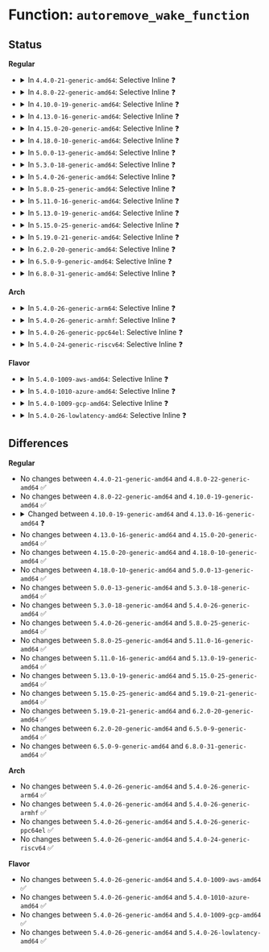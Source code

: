 # Function: <code>autoremove_wake_function</code>

## Status
<b>Regular</b>
<ul>
<li>
<details>
<summary>In <code>4.4.0-21-generic-amd64</code>: Selective Inline ❓</summary>

```c
int autoremove_wake_function(wait_queue_t * wait, unsigned int mode, int sync, void * key)
```

```json
{
  "name": "autoremove_wake_function",
  "collision_type": "Unique Global",
  "inline_type": "Selective",
  "funcs": [
    {
      "addr": 18446744071579646433,
      "name": "autoremove_wake_function",
      "external": true,
      "loc": "kernel/sched/wait.c:291",
      "file": "kernel/sched/wait.c",
      "inline": "not declared, inlined",
      "caller_inline": [],
      "caller_func": [
        "kernel/workqueue.c:cwt_wakefn",
        "mm/memcontrol.c:memcg_oom_wake_function",
        "mm/memcontrol.c:memcg_oom_wake_function",
        "net/core/datagram.c:receiver_wake_function"
      ]
    }
  ],
  "symbols": [
    {
      "addr": 18446744071579646480,
      "name": "autoremove_wake_function",
      "section": ".text",
      "bind": "STB_GLOBAL",
      "size": 52
    }
  ]
}
```
</details>
</li>
<li>
<details>
<summary>In <code>4.8.0-22-generic-amd64</code>: Selective Inline ❓</summary>

```c
int autoremove_wake_function(wait_queue_t * wait, unsigned int mode, int sync, void * key)
```

```json
{
  "name": "autoremove_wake_function",
  "collision_type": "Unique Global",
  "inline_type": "Selective",
  "funcs": [
    {
      "addr": 18446744071579661165,
      "name": "autoremove_wake_function",
      "external": true,
      "loc": "kernel/sched/wait.c:291",
      "file": "kernel/sched/wait.c",
      "inline": "not declared, inlined",
      "caller_inline": [],
      "caller_func": [
        "kernel/workqueue.c:cwt_wakefn",
        "mm/memcontrol.c:memcg_oom_wake_function",
        "net/core/datagram.c:receiver_wake_function"
      ]
    }
  ],
  "symbols": [
    {
      "addr": 18446744071579661216,
      "name": "autoremove_wake_function",
      "section": ".text",
      "bind": "STB_GLOBAL",
      "size": 52
    }
  ]
}
```
</details>
</li>
<li>
<details>
<summary>In <code>4.10.0-19-generic-amd64</code>: Selective Inline ❓</summary>

```c
int autoremove_wake_function(wait_queue_t * wait, unsigned int mode, int sync, void * key)
```

```json
{
  "name": "autoremove_wake_function",
  "collision_type": "Unique Global",
  "inline_type": "Selective",
  "funcs": [
    {
      "addr": 18446744071579685437,
      "name": "autoremove_wake_function",
      "external": true,
      "loc": "kernel/sched/wait.c:279",
      "file": "kernel/sched/wait.c",
      "inline": "not declared, inlined",
      "caller_inline": [],
      "caller_func": [
        "kernel/workqueue.c:cwt_wakefn",
        "mm/filemap.c:wake_page_function",
        "mm/memcontrol.c:memcg_oom_wake_function",
        "net/core/datagram.c:receiver_wake_function"
      ]
    }
  ],
  "symbols": [
    {
      "addr": 18446744071579685488,
      "name": "autoremove_wake_function",
      "section": ".text",
      "bind": "STB_GLOBAL",
      "size": 52
    }
  ]
}
```
</details>
</li>
<li>
<details>
<summary>In <code>4.13.0-16-generic-amd64</code>: Selective Inline ❓</summary>

```c
int autoremove_wake_function(struct wait_queue_entry * wq_entry, unsigned int mode, int sync, void * key)
```

```json
{
  "name": "autoremove_wake_function",
  "collision_type": "Unique Global",
  "inline_type": "Selective",
  "funcs": [
    {
      "addr": 18446744071579671328,
      "name": "autoremove_wake_function",
      "external": true,
      "loc": "kernel/sched/wait.c:320",
      "file": "kernel/sched/wait.c",
      "inline": "not declared, inlined",
      "caller_inline": [],
      "caller_func": [
        "kernel/workqueue.c:cwt_wakefn",
        "kernel/sched/wait_bit.c:wake_atomic_t_function",
        "kernel/sched/wait_bit.c:wake_bit_function",
        "mm/filemap.c:wake_page_function",
        "mm/memcontrol.c:memcg_oom_wake_function",
        "net/core/datagram.c:receiver_wake_function"
      ]
    }
  ],
  "symbols": [
    {
      "addr": 18446744071579671328,
      "name": "autoremove_wake_function",
      "section": ".text",
      "bind": "STB_GLOBAL",
      "size": 52
    }
  ]
}
```
</details>
</li>
<li>
<details>
<summary>In <code>4.15.0-20-generic-amd64</code>: Selective Inline ❓</summary>

```c
int autoremove_wake_function(struct wait_queue_entry * wq_entry, unsigned int mode, int sync, void * key)
```

```json
{
  "name": "autoremove_wake_function",
  "collision_type": "Unique Global",
  "inline_type": "Selective",
  "funcs": [
    {
      "addr": 18446744071579702080,
      "name": "autoremove_wake_function",
      "external": true,
      "loc": "kernel/sched/wait.c:375",
      "file": "kernel/sched/wait.c",
      "inline": "not declared, inlined",
      "caller_inline": [],
      "caller_func": [
        "kernel/workqueue.c:cwt_wakefn",
        "kernel/sched/wait_bit.c:wake_atomic_t_function",
        "kernel/sched/wait_bit.c:wake_bit_function",
        "mm/filemap.c:wake_page_function",
        "mm/memcontrol.c:memcg_oom_wake_function",
        "net/core/datagram.c:receiver_wake_function"
      ]
    }
  ],
  "symbols": [
    {
      "addr": 18446744071579702080,
      "name": "autoremove_wake_function",
      "section": ".text",
      "bind": "STB_GLOBAL",
      "size": 52
    }
  ]
}
```
</details>
</li>
<li>
<details>
<summary>In <code>4.18.0-10-generic-amd64</code>: Selective Inline ❓</summary>

```c
int autoremove_wake_function(struct wait_queue_entry * wq_entry, unsigned int mode, int sync, void * key)
```

```json
{
  "name": "autoremove_wake_function",
  "collision_type": "Unique Global",
  "inline_type": "Selective",
  "funcs": [
    {
      "addr": 18446744071579736208,
      "name": "autoremove_wake_function",
      "external": true,
      "loc": "kernel/sched/wait.c:371",
      "file": "kernel/sched/wait.c",
      "inline": "not declared, inlined",
      "caller_inline": [],
      "caller_func": [
        "kernel/workqueue.c:cwt_wakefn",
        "kernel/sched/wait_bit.c:var_wake_function",
        "kernel/sched/wait_bit.c:wake_bit_function",
        "mm/filemap.c:wake_page_function",
        "mm/memcontrol.c:memcg_oom_wake_function",
        "mm/memcontrol.c:memcg_oom_wake_function",
        "net/core/datagram.c:receiver_wake_function"
      ]
    }
  ],
  "symbols": [
    {
      "addr": 18446744071579736208,
      "name": "autoremove_wake_function",
      "section": ".text",
      "bind": "STB_GLOBAL",
      "size": 52
    }
  ]
}
```
</details>
</li>
<li>
<details>
<summary>In <code>5.0.0-13-generic-amd64</code>: Selective Inline ❓</summary>

```c
int autoremove_wake_function(struct wait_queue_entry * wq_entry, unsigned int mode, int sync, void * key)
```

```json
{
  "name": "autoremove_wake_function",
  "collision_type": "Unique Global",
  "inline_type": "Selective",
  "funcs": [
    {
      "addr": 18446744071579775888,
      "name": "autoremove_wake_function",
      "external": true,
      "loc": "kernel/sched/wait.c:373",
      "file": "kernel/sched/wait.c",
      "inline": "not declared, inlined",
      "caller_inline": [],
      "caller_func": [
        "kernel/workqueue.c:cwt_wakefn",
        "kernel/sched/wait_bit.c:var_wake_function",
        "kernel/sched/wait_bit.c:wake_bit_function",
        "mm/filemap.c:wake_page_function",
        "mm/memcontrol.c:memcg_oom_wake_function",
        "mm/memcontrol.c:memcg_oom_wake_function",
        "net/core/datagram.c:receiver_wake_function"
      ]
    }
  ],
  "symbols": [
    {
      "addr": 18446744071579775888,
      "name": "autoremove_wake_function",
      "section": ".text",
      "bind": "STB_GLOBAL",
      "size": 52
    }
  ]
}
```
</details>
</li>
<li>
<details>
<summary>In <code>5.3.0-18-generic-amd64</code>: Selective Inline ❓</summary>

```c
int autoremove_wake_function(struct wait_queue_entry * wq_entry, unsigned int mode, int sync, void * key)
```

```json
{
  "name": "autoremove_wake_function",
  "collision_type": "Unique Global",
  "inline_type": "Selective",
  "funcs": [
    {
      "addr": 18446744071579803552,
      "name": "autoremove_wake_function",
      "external": true,
      "loc": "kernel/sched/wait.c:370",
      "file": "kernel/sched/wait.c",
      "inline": "not declared, inlined",
      "caller_inline": [],
      "caller_func": [
        "kernel/workqueue.c:cwt_wakefn",
        "kernel/sched/wait_bit.c:var_wake_function",
        "kernel/sched/wait_bit.c:wake_bit_function",
        "mm/filemap.c:wake_page_function",
        "mm/memcontrol.c:memcg_oom_wake_function",
        "mm/memcontrol.c:memcg_oom_wake_function",
        "net/core/datagram.c:receiver_wake_function"
      ]
    }
  ],
  "symbols": [
    {
      "addr": 18446744071579803552,
      "name": "autoremove_wake_function",
      "section": ".text",
      "bind": "STB_GLOBAL",
      "size": 52
    }
  ]
}
```
</details>
</li>
<li>
<details>
<summary>In <code>5.4.0-26-generic-amd64</code>: Selective Inline ❓</summary>

```c
int autoremove_wake_function(struct wait_queue_entry * wq_entry, unsigned int mode, int sync, void * key)
```

```json
{
  "name": "autoremove_wake_function",
  "collision_type": "Unique Global",
  "inline_type": "Selective",
  "funcs": [
    {
      "addr": 18446744071579851120,
      "name": "autoremove_wake_function",
      "external": true,
      "loc": "kernel/sched/wait.c:370",
      "file": "kernel/sched/wait.c",
      "inline": "not declared, inlined",
      "caller_inline": [],
      "caller_func": [
        "kernel/workqueue.c:cwt_wakefn",
        "kernel/sched/wait_bit.c:var_wake_function",
        "kernel/sched/wait_bit.c:wake_bit_function",
        "mm/filemap.c:wake_page_function",
        "mm/memcontrol.c:memcg_oom_wake_function",
        "mm/memcontrol.c:memcg_oom_wake_function",
        "fs/io_uring.c:io_wake_function",
        "net/core/datagram.c:receiver_wake_function"
      ]
    }
  ],
  "symbols": [
    {
      "addr": 18446744071579851120,
      "name": "autoremove_wake_function",
      "section": ".text",
      "bind": "STB_GLOBAL",
      "size": 52
    }
  ]
}
```
</details>
</li>
<li>
<details>
<summary>In <code>5.8.0-25-generic-amd64</code>: Selective Inline ❓</summary>

```c
int autoremove_wake_function(struct wait_queue_entry * wq_entry, unsigned int mode, int sync, void * key)
```

```json
{
  "name": "autoremove_wake_function",
  "collision_type": "Unique Global",
  "inline_type": "Selective",
  "funcs": [
    {
      "addr": 18446744071579889248,
      "name": "autoremove_wake_function",
      "external": true,
      "loc": "kernel/sched/wait.c:387",
      "file": "kernel/sched/wait.c",
      "inline": "not declared, inlined",
      "caller_inline": [],
      "caller_func": [
        "kernel/workqueue.c:cwt_wakefn",
        "kernel/sched/wait_bit.c:var_wake_function",
        "kernel/sched/wait_bit.c:wake_bit_function",
        "mm/filemap.c:wake_page_function",
        "mm/memcontrol.c:memcg_oom_wake_function",
        "mm/memcontrol.c:memcg_oom_wake_function",
        "fs/io_uring.c:io_wake_function",
        "net/core/datagram.c:receiver_wake_function"
      ]
    }
  ],
  "symbols": [
    {
      "addr": 18446744071579889248,
      "name": "autoremove_wake_function",
      "section": ".text",
      "bind": "STB_GLOBAL",
      "size": 55
    }
  ]
}
```
</details>
</li>
<li>
<details>
<summary>In <code>5.11.0-16-generic-amd64</code>: Selective Inline ❓</summary>

```c
int autoremove_wake_function(struct wait_queue_entry * wq_entry, unsigned int mode, int sync, void * key)
```

```json
{
  "name": "autoremove_wake_function",
  "collision_type": "Unique Global",
  "inline_type": "Selective",
  "funcs": [
    {
      "addr": 18446744071579883360,
      "name": "autoremove_wake_function",
      "external": true,
      "loc": "kernel/sched/wait.c:402",
      "file": "kernel/sched/wait.c",
      "inline": "not declared, inlined",
      "caller_inline": [],
      "caller_func": [
        "kernel/workqueue.c:cwt_wakefn",
        "kernel/sched/wait_bit.c:var_wake_function",
        "kernel/sched/wait_bit.c:wake_bit_function",
        "mm/memcontrol.c:memcg_oom_wake_function",
        "fs/io_uring.c:io_wake_function",
        "net/core/datagram.c:receiver_wake_function"
      ]
    }
  ],
  "symbols": [
    {
      "addr": 18446744071579883360,
      "name": "autoremove_wake_function",
      "section": ".text",
      "bind": "STB_GLOBAL",
      "size": 55
    }
  ]
}
```
</details>
</li>
<li>
<details>
<summary>In <code>5.13.0-19-generic-amd64</code>: Selective Inline ❓</summary>

```c
int autoremove_wake_function(struct wait_queue_entry * wq_entry, unsigned int mode, int sync, void * key)
```

```json
{
  "name": "autoremove_wake_function",
  "collision_type": "Unique Global",
  "inline_type": "Selective",
  "funcs": [
    {
      "addr": 18446744071579892544,
      "name": "autoremove_wake_function",
      "external": true,
      "loc": "kernel/sched/wait.c:407",
      "file": "kernel/sched/wait.c",
      "inline": "not declared, inlined",
      "caller_inline": [],
      "caller_func": [
        "kernel/workqueue.c:cwt_wakefn",
        "kernel/sched/wait_bit.c:var_wake_function",
        "kernel/sched/wait_bit.c:wake_bit_function",
        "mm/memcontrol.c:memcg_oom_wake_function",
        "fs/io_uring.c:io_wake_function",
        "net/core/datagram.c:receiver_wake_function"
      ]
    }
  ],
  "symbols": [
    {
      "addr": 18446744071579892544,
      "name": "autoremove_wake_function",
      "section": ".text",
      "bind": "STB_GLOBAL",
      "size": 55
    }
  ]
}
```
</details>
</li>
<li>
<details>
<summary>In <code>5.15.0-25-generic-amd64</code>: Selective Inline ❓</summary>

```c
int autoremove_wake_function(struct wait_queue_entry * wq_entry, unsigned int mode, int sync, void * key)
```

```json
{
  "name": "autoremove_wake_function",
  "collision_type": "Unique Global",
  "inline_type": "Selective",
  "funcs": [
    {
      "addr": 18446744071580007488,
      "name": "autoremove_wake_function",
      "external": true,
      "loc": "kernel/sched/wait.c:415",
      "file": "kernel/sched/wait.c",
      "inline": "not declared, inlined",
      "caller_inline": [],
      "caller_func": [
        "kernel/workqueue.c:cwt_wakefn",
        "kernel/sched/wait_bit.c:var_wake_function",
        "kernel/sched/wait_bit.c:wake_bit_function",
        "mm/memcontrol.c:memcg_oom_wake_function",
        "fs/io_uring.c:io_wake_function",
        "net/core/datagram.c:receiver_wake_function"
      ]
    }
  ],
  "symbols": [
    {
      "addr": 18446744071580007488,
      "name": "autoremove_wake_function",
      "section": ".text",
      "bind": "STB_GLOBAL",
      "size": 55
    }
  ]
}
```
</details>
</li>
<li>
<details>
<summary>In <code>5.19.0-21-generic-amd64</code>: Selective Inline ❓</summary>

```c
int autoremove_wake_function(struct wait_queue_entry * wq_entry, unsigned int mode, int sync, void * key)
```

```json
{
  "name": "autoremove_wake_function",
  "collision_type": "Unique Global",
  "inline_type": "Selective",
  "funcs": [
    {
      "addr": 18446744071580163557,
      "name": "autoremove_wake_function",
      "external": true,
      "loc": "kernel/sched/wait.c:414",
      "file": "kernel/sched/build_utility.c",
      "inline": "not declared, inlined",
      "caller_inline": [
        "kernel/sched/build_utility.c:var_wake_function",
        "kernel/sched/build_utility.c:var_wake_function",
        "kernel/sched/build_utility.c:wake_bit_function",
        "kernel/sched/build_utility.c:wake_bit_function"
      ],
      "caller_func": [
        "kernel/workqueue.c:cwt_wakefn",
        "mm/memcontrol.c:memcg_oom_wake_function",
        "io_uring/io_uring.c:io_wake_function",
        "net/core/datagram.c:receiver_wake_function"
      ]
    }
  ],
  "symbols": [
    {
      "addr": 18446744071580149904,
      "name": "autoremove_wake_function",
      "section": ".text",
      "bind": "STB_GLOBAL",
      "size": 67
    }
  ]
}
```
</details>
</li>
<li>
<details>
<summary>In <code>6.2.0-20-generic-amd64</code>: Selective Inline ❓</summary>

```c
int autoremove_wake_function(struct wait_queue_entry * wq_entry, unsigned int mode, int sync, void * key)
```

```json
{
  "name": "autoremove_wake_function",
  "collision_type": "Unique Global",
  "inline_type": "Selective",
  "funcs": [
    {
      "addr": 18446744071580338917,
      "name": "autoremove_wake_function",
      "external": true,
      "loc": "kernel/sched/wait.c:418",
      "file": "kernel/sched/build_utility.c",
      "inline": "not declared, inlined",
      "caller_inline": [
        "kernel/sched/build_utility.c:var_wake_function",
        "kernel/sched/build_utility.c:var_wake_function",
        "kernel/sched/build_utility.c:wake_bit_function",
        "kernel/sched/build_utility.c:wake_bit_function"
      ],
      "caller_func": [
        "kernel/workqueue.c:cwt_wakefn",
        "mm/memcontrol.c:memcg_oom_wake_function",
        "io_uring/io_uring.c:io_wake_function",
        "net/core/datagram.c:receiver_wake_function"
      ]
    }
  ],
  "symbols": [
    {
      "addr": 18446744071580323392,
      "name": "autoremove_wake_function",
      "section": ".text",
      "bind": "STB_GLOBAL",
      "size": 67
    }
  ]
}
```
</details>
</li>
<li>
<details>
<summary>In <code>6.5.0-9-generic-amd64</code>: Selective Inline ❓</summary>

```c
int autoremove_wake_function(struct wait_queue_entry * wq_entry, unsigned int mode, int sync, void * key)
```

```json
{
  "name": "autoremove_wake_function",
  "collision_type": "Unique Global",
  "inline_type": "Selective",
  "funcs": [
    {
      "addr": 18446744071580406605,
      "name": "autoremove_wake_function",
      "external": true,
      "loc": "kernel/sched/wait.c:418",
      "file": "kernel/sched/build_utility.c",
      "inline": "not declared, inlined",
      "caller_inline": [
        "kernel/sched/build_utility.c:var_wake_function",
        "kernel/sched/build_utility.c:var_wake_function",
        "kernel/sched/build_utility.c:wake_bit_function",
        "kernel/sched/build_utility.c:wake_bit_function"
      ],
      "caller_func": [
        "kernel/workqueue.c:cwt_wakefn",
        "mm/memcontrol.c:memcg_oom_wake_function",
        "io_uring/io_uring.c:io_wake_function",
        "net/core/datagram.c:receiver_wake_function"
      ]
    }
  ],
  "symbols": [
    {
      "addr": 18446744071580390832,
      "name": "autoremove_wake_function",
      "section": ".text",
      "bind": "STB_GLOBAL",
      "size": 67
    }
  ]
}
```
</details>
</li>
<li>
<details>
<summary>In <code>6.8.0-31-generic-amd64</code>: Selective Inline ❓</summary>

```c
int autoremove_wake_function(struct wait_queue_entry * wq_entry, unsigned int mode, int sync, void * key)
```

```json
{
  "name": "autoremove_wake_function",
  "collision_type": "Unique Global",
  "inline_type": "Selective",
  "funcs": [
    {
      "addr": 18446744071580463245,
      "name": "autoremove_wake_function",
      "external": true,
      "loc": "kernel/sched/wait.c:383",
      "file": "kernel/sched/build_utility.c",
      "inline": "not declared, inlined",
      "caller_inline": [
        "kernel/sched/build_utility.c:var_wake_function",
        "kernel/sched/build_utility.c:var_wake_function",
        "kernel/sched/build_utility.c:wake_bit_function",
        "kernel/sched/build_utility.c:wake_bit_function"
      ],
      "caller_func": [
        "kernel/workqueue.c:cwt_wakefn",
        "kernel/seccomp.c:recv_wake_function",
        "mm/memcontrol.c:memcg_oom_wake_function",
        "io_uring/io_uring.c:io_wake_function",
        "net/core/datagram.c:receiver_wake_function"
      ]
    }
  ],
  "symbols": [
    {
      "addr": 18446744071580446960,
      "name": "autoremove_wake_function",
      "section": ".text",
      "bind": "STB_GLOBAL",
      "size": 67
    }
  ]
}
```
</details>
</li>
</ul>
<b>Arch</b>
<ul>
<li>
<details>
<summary>In <code>5.4.0-26-generic-arm64</code>: Selective Inline ❓</summary>

```c
int autoremove_wake_function(struct wait_queue_entry * wq_entry, unsigned int mode, int sync, void * key)
```

```json
{
  "name": "autoremove_wake_function",
  "collision_type": "Unique Global",
  "inline_type": "Selective",
  "funcs": [
    {
      "addr": 18446603336491041256,
      "name": "autoremove_wake_function",
      "external": true,
      "loc": "kernel/sched/wait.c:370",
      "file": "kernel/sched/wait.c",
      "inline": "not declared, inlined",
      "caller_inline": [],
      "caller_func": [
        "kernel/workqueue.c:cwt_wakefn",
        "kernel/sched/wait_bit.c:var_wake_function",
        "kernel/sched/wait_bit.c:wake_bit_function",
        "mm/filemap.c:wake_page_function",
        "mm/memcontrol.c:memcg_oom_wake_function",
        "mm/memcontrol.c:memcg_oom_wake_function",
        "fs/io_uring.c:io_wake_function",
        "net/core/datagram.c:receiver_wake_function"
      ]
    }
  ],
  "symbols": [
    {
      "addr": 18446603336491041256,
      "name": "autoremove_wake_function",
      "section": ".text",
      "bind": "STB_GLOBAL",
      "size": 104
    }
  ]
}
```
</details>
</li>
<li>
<details>
<summary>In <code>5.4.0-26-generic-armhf</code>: Selective Inline ❓</summary>

```c
int autoremove_wake_function(struct wait_queue_entry * wq_entry, unsigned int mode, int sync, void * key)
```

```json
{
  "name": "autoremove_wake_function",
  "collision_type": "Unique Global",
  "inline_type": "Selective",
  "funcs": [
    {
      "addr": 3225051704,
      "name": "autoremove_wake_function",
      "external": true,
      "loc": "kernel/sched/wait.c:370",
      "file": "kernel/sched/wait.c",
      "inline": "not declared, inlined",
      "caller_inline": [],
      "caller_func": [
        "kernel/workqueue.c:cwt_wakefn",
        "kernel/sched/wait_bit.c:var_wake_function",
        "kernel/sched/wait_bit.c:wake_bit_function",
        "mm/filemap.c:wake_page_function",
        "mm/memcontrol.c:memcg_oom_wake_function",
        "mm/memcontrol.c:memcg_oom_wake_function",
        "fs/io_uring.c:io_wake_function",
        "net/core/datagram.c:receiver_wake_function"
      ]
    }
  ],
  "symbols": [
    {
      "addr": 3225051704,
      "name": "autoremove_wake_function",
      "section": ".text",
      "bind": "STB_GLOBAL",
      "size": 68
    }
  ]
}
```
</details>
</li>
<li>
<details>
<summary>In <code>5.4.0-26-generic-ppc64el</code>: Selective Inline ❓</summary>

```c
int autoremove_wake_function(struct wait_queue_entry * wq_entry, unsigned int mode, int sync, void * key)
```

```json
{
  "name": "autoremove_wake_function",
  "collision_type": "Unique Global",
  "inline_type": "Selective",
  "funcs": [
    {
      "addr": 13835058055283921792,
      "name": "autoremove_wake_function",
      "external": true,
      "loc": "kernel/sched/wait.c:370",
      "file": "kernel/sched/wait.c",
      "inline": "not declared, inlined",
      "caller_inline": [],
      "caller_func": [
        "kernel/workqueue.c:cwt_wakefn",
        "kernel/sched/wait_bit.c:var_wake_function",
        "kernel/sched/wait_bit.c:wake_bit_function",
        "mm/filemap.c:wake_page_function",
        "mm/memcontrol.c:memcg_oom_wake_function",
        "fs/io_uring.c:io_wake_function",
        "net/core/datagram.c:receiver_wake_function"
      ]
    }
  ],
  "symbols": [
    {
      "addr": 13835058055283921792,
      "name": "autoremove_wake_function",
      "section": ".text",
      "bind": "STB_GLOBAL",
      "size": 100
    }
  ]
}
```
</details>
</li>
<li>
<details>
<summary>In <code>5.4.0-24-generic-riscv64</code>: Selective Inline ❓</summary>

```c
int autoremove_wake_function(struct wait_queue_entry * wq_entry, unsigned int mode, int sync, void * key)
```

```json
{
  "name": "autoremove_wake_function",
  "collision_type": "Unique Global",
  "inline_type": "Selective",
  "funcs": [
    {
      "addr": 18446743936271642380,
      "name": "autoremove_wake_function",
      "external": true,
      "loc": "kernel/sched/wait.c:370",
      "file": "kernel/sched/wait.c",
      "inline": "not declared, inlined",
      "caller_inline": [],
      "caller_func": [
        "kernel/workqueue.c:cwt_wakefn",
        "kernel/sched/wait_bit.c:var_wake_function",
        "kernel/sched/wait_bit.c:wake_bit_function",
        "mm/filemap.c:wake_page_function",
        "mm/memcontrol.c:memcg_oom_wake_function",
        "mm/memcontrol.c:memcg_oom_wake_function",
        "fs/io_uring.c:io_wake_function",
        "net/core/datagram.c:receiver_wake_function"
      ]
    }
  ],
  "symbols": [
    {
      "addr": 18446743936271642380,
      "name": "autoremove_wake_function",
      "section": ".text",
      "bind": "STB_GLOBAL",
      "size": 84
    }
  ]
}
```
</details>
</li>
</ul>
<b>Flavor</b>
<ul>
<li>
<details>
<summary>In <code>5.4.0-1009-aws-amd64</code>: Selective Inline ❓</summary>

```c
int autoremove_wake_function(struct wait_queue_entry * wq_entry, unsigned int mode, int sync, void * key)
```

```json
{
  "name": "autoremove_wake_function",
  "collision_type": "Unique Global",
  "inline_type": "Selective",
  "funcs": [
    {
      "addr": 18446744071579823472,
      "name": "autoremove_wake_function",
      "external": true,
      "loc": "kernel/sched/wait.c:370",
      "file": "kernel/sched/wait.c",
      "inline": "not declared, inlined",
      "caller_inline": [],
      "caller_func": [
        "kernel/workqueue.c:cwt_wakefn",
        "kernel/sched/wait_bit.c:var_wake_function",
        "kernel/sched/wait_bit.c:wake_bit_function",
        "mm/filemap.c:wake_page_function",
        "mm/memcontrol.c:memcg_oom_wake_function",
        "mm/memcontrol.c:memcg_oom_wake_function",
        "fs/io_uring.c:io_wake_function",
        "net/core/datagram.c:receiver_wake_function"
      ]
    }
  ],
  "symbols": [
    {
      "addr": 18446744071579823472,
      "name": "autoremove_wake_function",
      "section": ".text",
      "bind": "STB_GLOBAL",
      "size": 52
    }
  ]
}
```
</details>
</li>
<li>
<details>
<summary>In <code>5.4.0-1010-azure-amd64</code>: Selective Inline ❓</summary>

```c
int autoremove_wake_function(struct wait_queue_entry * wq_entry, unsigned int mode, int sync, void * key)
```

```json
{
  "name": "autoremove_wake_function",
  "collision_type": "Unique Global",
  "inline_type": "Selective",
  "funcs": [
    {
      "addr": 18446744071579758064,
      "name": "autoremove_wake_function",
      "external": true,
      "loc": "kernel/sched/wait.c:370",
      "file": "kernel/sched/wait.c",
      "inline": "not declared, inlined",
      "caller_inline": [],
      "caller_func": [
        "kernel/workqueue.c:cwt_wakefn",
        "kernel/sched/wait_bit.c:var_wake_function",
        "kernel/sched/wait_bit.c:wake_bit_function",
        "mm/filemap.c:wake_page_function",
        "mm/memcontrol.c:memcg_oom_wake_function",
        "mm/memcontrol.c:memcg_oom_wake_function",
        "fs/io_uring.c:io_wake_function",
        "net/core/datagram.c:receiver_wake_function"
      ]
    }
  ],
  "symbols": [
    {
      "addr": 18446744071579758064,
      "name": "autoremove_wake_function",
      "section": ".text",
      "bind": "STB_GLOBAL",
      "size": 52
    }
  ]
}
```
</details>
</li>
<li>
<details>
<summary>In <code>5.4.0-1009-gcp-amd64</code>: Selective Inline ❓</summary>

```c
int autoremove_wake_function(struct wait_queue_entry * wq_entry, unsigned int mode, int sync, void * key)
```

```json
{
  "name": "autoremove_wake_function",
  "collision_type": "Unique Global",
  "inline_type": "Selective",
  "funcs": [
    {
      "addr": 18446744071579811488,
      "name": "autoremove_wake_function",
      "external": true,
      "loc": "kernel/sched/wait.c:370",
      "file": "kernel/sched/wait.c",
      "inline": "not declared, inlined",
      "caller_inline": [],
      "caller_func": [
        "kernel/workqueue.c:cwt_wakefn",
        "kernel/sched/wait_bit.c:var_wake_function",
        "kernel/sched/wait_bit.c:wake_bit_function",
        "mm/filemap.c:wake_page_function",
        "mm/memcontrol.c:memcg_oom_wake_function",
        "mm/memcontrol.c:memcg_oom_wake_function",
        "fs/io_uring.c:io_wake_function",
        "net/core/datagram.c:receiver_wake_function"
      ]
    }
  ],
  "symbols": [
    {
      "addr": 18446744071579811488,
      "name": "autoremove_wake_function",
      "section": ".text",
      "bind": "STB_GLOBAL",
      "size": 52
    }
  ]
}
```
</details>
</li>
<li>
<details>
<summary>In <code>5.4.0-26-lowlatency-amd64</code>: Selective Inline ❓</summary>

```c
int autoremove_wake_function(struct wait_queue_entry * wq_entry, unsigned int mode, int sync, void * key)
```

```json
{
  "name": "autoremove_wake_function",
  "collision_type": "Unique Global",
  "inline_type": "Selective",
  "funcs": [
    {
      "addr": 18446744071579856624,
      "name": "autoremove_wake_function",
      "external": true,
      "loc": "kernel/sched/wait.c:370",
      "file": "kernel/sched/wait.c",
      "inline": "not declared, inlined",
      "caller_inline": [],
      "caller_func": [
        "kernel/workqueue.c:cwt_wakefn",
        "kernel/sched/wait_bit.c:var_wake_function",
        "kernel/sched/wait_bit.c:wake_bit_function",
        "mm/filemap.c:wake_page_function",
        "mm/memcontrol.c:memcg_oom_wake_function",
        "mm/memcontrol.c:memcg_oom_wake_function",
        "fs/io_uring.c:io_wake_function",
        "net/core/datagram.c:receiver_wake_function"
      ]
    }
  ],
  "symbols": [
    {
      "addr": 18446744071579856624,
      "name": "autoremove_wake_function",
      "section": ".text",
      "bind": "STB_GLOBAL",
      "size": 52
    }
  ]
}
```
</details>
</li>
</ul>

## Differences
<b>Regular</b>
<ul>
<li>
No changes between <code>4.4.0-21-generic-amd64</code> and <code>4.8.0-22-generic-amd64</code> ✅
</li>
<li>
No changes between <code>4.8.0-22-generic-amd64</code> and <code>4.10.0-19-generic-amd64</code> ✅
</li>
<li>
<details>
<summary>Changed between <code>4.10.0-19-generic-amd64</code> and <code>4.13.0-16-generic-amd64</code> ❓</summary>
<ul>
<li>
<b>Param added. </b>
<code>struct wait_queue_entry * wq_entry</code>
</li>
<li>
<b>Param removed. </b>
<code>wait_queue_t * wait</code>
</li>
</ul>
</details>
</li>
<li>
No changes between <code>4.13.0-16-generic-amd64</code> and <code>4.15.0-20-generic-amd64</code> ✅
</li>
<li>
No changes between <code>4.15.0-20-generic-amd64</code> and <code>4.18.0-10-generic-amd64</code> ✅
</li>
<li>
No changes between <code>4.18.0-10-generic-amd64</code> and <code>5.0.0-13-generic-amd64</code> ✅
</li>
<li>
No changes between <code>5.0.0-13-generic-amd64</code> and <code>5.3.0-18-generic-amd64</code> ✅
</li>
<li>
No changes between <code>5.3.0-18-generic-amd64</code> and <code>5.4.0-26-generic-amd64</code> ✅
</li>
<li>
No changes between <code>5.4.0-26-generic-amd64</code> and <code>5.8.0-25-generic-amd64</code> ✅
</li>
<li>
No changes between <code>5.8.0-25-generic-amd64</code> and <code>5.11.0-16-generic-amd64</code> ✅
</li>
<li>
No changes between <code>5.11.0-16-generic-amd64</code> and <code>5.13.0-19-generic-amd64</code> ✅
</li>
<li>
No changes between <code>5.13.0-19-generic-amd64</code> and <code>5.15.0-25-generic-amd64</code> ✅
</li>
<li>
No changes between <code>5.15.0-25-generic-amd64</code> and <code>5.19.0-21-generic-amd64</code> ✅
</li>
<li>
No changes between <code>5.19.0-21-generic-amd64</code> and <code>6.2.0-20-generic-amd64</code> ✅
</li>
<li>
No changes between <code>6.2.0-20-generic-amd64</code> and <code>6.5.0-9-generic-amd64</code> ✅
</li>
<li>
No changes between <code>6.5.0-9-generic-amd64</code> and <code>6.8.0-31-generic-amd64</code> ✅
</li>
</ul>
<b>Arch</b>
<ul>
<li>
No changes between <code>5.4.0-26-generic-amd64</code> and <code>5.4.0-26-generic-arm64</code> ✅
</li>
<li>
No changes between <code>5.4.0-26-generic-amd64</code> and <code>5.4.0-26-generic-armhf</code> ✅
</li>
<li>
No changes between <code>5.4.0-26-generic-amd64</code> and <code>5.4.0-26-generic-ppc64el</code> ✅
</li>
<li>
No changes between <code>5.4.0-26-generic-amd64</code> and <code>5.4.0-24-generic-riscv64</code> ✅
</li>
</ul>
<b>Flavor</b>
<ul>
<li>
No changes between <code>5.4.0-26-generic-amd64</code> and <code>5.4.0-1009-aws-amd64</code> ✅
</li>
<li>
No changes between <code>5.4.0-26-generic-amd64</code> and <code>5.4.0-1010-azure-amd64</code> ✅
</li>
<li>
No changes between <code>5.4.0-26-generic-amd64</code> and <code>5.4.0-1009-gcp-amd64</code> ✅
</li>
<li>
No changes between <code>5.4.0-26-generic-amd64</code> and <code>5.4.0-26-lowlatency-amd64</code> ✅
</li>
</ul>
